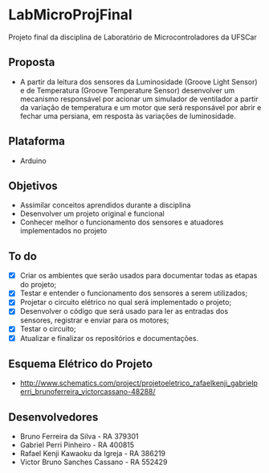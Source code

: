 # LabMicroProjFinal

Projeto final da disciplina de Laboratório de Microcontroladores da UFSCar

## Proposta

- A partir da leitura dos sensores da Luminosidade (Groove Light Sensor) e de Temperatura (Groove Temperature Sensor) desenvolver um mecanismo responsável por acionar um simulador de ventilador a partir da variação de temperatura  e um motor que será responsável por abrir e fechar uma persiana, em resposta às variações de luminosidade.

## Plataforma

- Arduino

## Objetivos

- Assimilar conceitos aprendidos durante a disciplina
- Desenvolver um projeto original e funcional
- Conhecer melhor o funcionamento dos sensores e atuadores implementados no projeto

## To do

- [X] Criar os ambientes que serão usados para documentar todas as etapas do projeto;
- [X] Testar e entender o funcionamento dos sensores a serem utilizados;
- [X] Projetar o circuito elétrico no qual será implementado o projeto;
- [X] Desenvolver o código que será usado para ler as entradas dos sensores, registrar e enviar para os motores;
- [X] Testar o circuito;
- [X] Atualizar e finalizar os repositórios e documentações.

## Esquema Elétrico do Projeto

- http://www.schematics.com/project/projetoeletrico_rafaelkenji_gabrielperri_brunoferreira_victorcassano-48288/

## Desenvolvedores

- Bruno Ferreira da Silva - RA 379301
- Gabriel Perri Pinheiro - RA 400815
- Rafael Kenji Kawaoku da Igreja - RA 386219
- Victor Bruno Sanches Cassano - RA 552429
